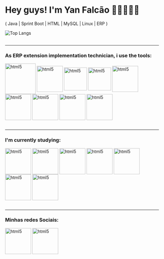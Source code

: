 # Hey guys! I'm Yan Falcão 👨🏻‍💻🤘🏼
( Java | Sprint Boot | HTML | MySQL | Linux | ERP )

![Top Langs](https://github-readme-stats.vercel.app/api/top-langs/?username=yanbfalcao&hide_progress=false&theme=dracula)
<br></br>

*************
### As ERP extension implementation technician, i use the tools:

<div style="display: inline_block">
  <img heigh="100" width="100" align="center" alt="html5" src=https://cdn.jsdelivr.net/gh/devicons/devicon/icons/mysql/mysql-original-wordmark.svg>
  </img>
  <img heigh="85" width="85" align="center" alt="html5" src=https://cdn.jsdelivr.net/gh/devicons/devicon/icons/java/java-original-wordmark.svg>
  </img>
  <img heigh="75" width="75" align="center" alt="html5" src=https://cdn.jsdelivr.net/gh/devicons/devicon/icons/linux/linux-original.svg>
  </img>
  <img heigh="75" width="75" align="center" alt="html5" src=https://cdn.jsdelivr.net/gh/devicons/devicon/icons/windows8/windows8-original.svg>
  </img>
  <img heigh="85" width="85" align="center" alt="html5" src=https://cdn.jsdelivr.net/gh/devicons/devicon/icons/jenkins/jenkins-original.svg>
  </img>
  <img heigh="85" width="85" align="center" alt="html5" src=https://cdn.jsdelivr.net/gh/devicons/devicon/icons/vscode/vscode-original-wordmark.svg>
  <img heigh="85" width="85" align="center" alt="html5" src=https://cdn.jsdelivr.net/gh/devicons/devicon/icons/putty/putty-original.svg>
  </img>
  <img heigh="85" width="85" align="center" alt="html5" src=https://cdn.jsdelivr.net/gh/devicons/devicon/icons/magento/magento-original-wordmark.svg>
  </img>
  <img heigh="85" width="85" align="center" alt="html5" src=https://cdn.jsdelivr.net/gh/devicons/devicon/icons/woocommerce/woocommerce-original-wordmark.svg>
  </img>    
</div>
<br>

*************
### I'm currently studying:

<div>
  <img heigh="85" width="85" align="center" alt="html5" src=https://cdn.jsdelivr.net/gh/devicons/devicon/icons/java/java-original-wordmark.svg>
  </img>
  <img heigh="85" width="85" align="center" alt="html5" src=https://cdn.jsdelivr.net/gh/devicons/devicon/icons/javascript/javascript-original.svg>
  </img>
  <img heigh="85" width="85" align="center" alt="html5" src=https://cdn.jsdelivr.net/gh/devicons/devicon/icons/nodejs/nodejs-original.svg>
  </img>
  <img heigh="85" width="85" align="center" alt="html5" src=https://cdn.jsdelivr.net/gh/devicons/devicon/icons/typescript/typescript-original.svg>
  </img>
  <img heigh="85" width="85" align="center" alt="html5" src=https://cdn.jsdelivr.net/gh/devicons/devicon/icons/react/react-original-wordmark.svg>
  </img>
  <img heigh="85" width="85" align="center" alt="html5" src=https://cdn.jsdelivr.net/gh/devicons/devicon/icons/html5/html5-original-wordmark.svg>
  </img>
  <img heigh="85" width="85" align="center" alt="html5" src=https://cdn.jsdelivr.net/gh/devicons/devicon/icons/spring/spring-original-wordmark.svg>
  </img>
</div>
<br>

*************
### Minhas redes Sociais:

<div style="display: inline_block">
  <img heigh="85" width="85" align="center" alt="html5" src=https://cdn.jsdelivr.net/gh/devicons/devicon/icons/github/github-original-wordmark.svg>
  </img>
  <img heigh="85" width="85" align="center" alt="html5" src=https://cdn.jsdelivr.net/gh/devicons/devicon/icons/linkedin/linkedin-original.svg>
  </img>
</div>
